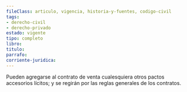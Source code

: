 ```yaml
---
fileClass: articulo, vigencia, historia-y-fuentes, codigo-civil
tags:
- derecho-civil
- derecho-privado
estado: vigente
tipo: completo
libro:
titulo:
parrafo:
corriente-juridica:
---
```

Pueden agregarse al contrato de venta cualesquiera otros pactos accesorios lícitos; y se regirán por las reglas generales de los contratos.